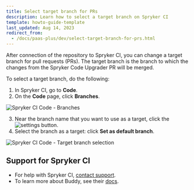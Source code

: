 ```yaml
---
title: Select target branch for PRs
description: Learn how to select a target branch on Spryker CI
template: howto-guide-template
last_updated: Aug 14, 2023
redirect_from:
  - /docs/paas-plus/dev/select-target-branch-for-prs.html
---
```


After connection of the repository to Spryker CI, you can change a target branch for pull requests (PRs). The target branch is the branch to which the changes from the Spryker Code Upgrader PR will be merged.

To select a target branch, do the following:

1. In Spryker CI, go to **Code**.
2. On the **Code** page, click **Branches**.

![Spryker CI Code - Branches](https://spryker.s3.eu-central-1.amazonaws.com/docs/paas%2B/dev/select-target-branch-for-prs.md/branches-tab.png)

3. Near the branch name that you want to use as a target, click the <span class="inline-img">![settings](https://spryker.s3.eu-central-1.amazonaws.com/docs/paas%2B/dev/select-target-branch-for-prs.md/kebab-menu.png)</span> button.
4. Select the branch as a target: click **Set as default branch**.

![Spryker CI Code - Target branch selection](https://spryker.s3.eu-central-1.amazonaws.com/docs/paas%2B/dev/select-target-branch-for-prs.md/set-as-default-branch.png)

## Support for Spryker CI

* For help with Spryker CI, [contact support](https://spryker.force.com/support/s/).
* To learn more about Buddy, see their [docs](https://buddy.works/docs).

